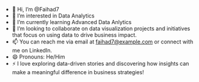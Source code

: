 - 👋 Hi, I’m @Faihad7
- 👀 I’m interested in Data Analytics
- 🌱 I’m currently learning Advanced Data Anlytics
- 💞️ I’m looking to collaborate on data visualization projects and initiatives that focus on using data to drive business impact.
- 📫 You can reach me via email at faihad7@example.com or connect with me on LinkedIn.
- 😄 Pronouns: He/Him
- ⚡ I love exploring data-driven stories and discovering how insights can make a meaningful difference in business strategies!

<!---
Faihad7/Faihad7 is a ✨ special ✨ repository because its `README.md` (this file) appears on your GitHub profile.
You can click the Preview link to take a look at your changes.
--->
